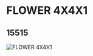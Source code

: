 # FLOWER 4X4X1
## 15515
![FLOWER 4X4X1](https://lc-www-live-s.legocdn.com/media/bricks/5/2/6054622.jpg)